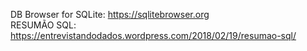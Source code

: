 DB Browser for SQLite: https://sqlitebrowser.org
<br> RESUMÃO SQL: https://entrevistandodados.wordpress.com/2018/02/19/resumao-sql/

